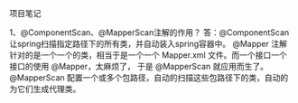 项目笔记

1、@ComponentScan、@MapperScan注解的作用？
答：@ComponentScan 让spring扫描指定路径下的所有类，并自动装入spring容器中。
   @Mapper 注解针对的是一个一个的类，相当于是一个一个 Mapper.xml 文件。而一个接口一个接口的使用 @Mapper，太麻烦了，
   于是 @MapperScan 就应用而生了。@MapperScan 配置一个或多个包路径，自动的扫描这些包路径下的类，自动的为它们生成代理类。

